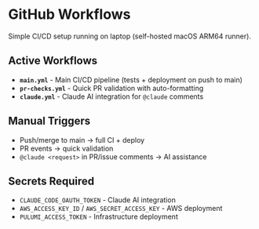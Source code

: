 # GitHub Workflows

Simple CI/CD setup running on laptop (self-hosted macOS ARM64 runner).

## Active Workflows

- **`main.yml`** - Main CI/CD pipeline (tests + deployment on push to main)
- **`pr-checks.yml`** - Quick PR validation with auto-formatting  
- **`claude.yml`** - Claude AI integration for `@claude` comments

## Manual Triggers
- Push/merge to main → full CI + deploy
- PR events → quick validation 
- `@claude <request>` in PR/issue comments → AI assistance

## Secrets Required
- `CLAUDE_CODE_OAUTH_TOKEN` - Claude AI integration
- `AWS_ACCESS_KEY_ID` / `AWS_SECRET_ACCESS_KEY` - AWS deployment
- `PULUMI_ACCESS_TOKEN` - Infrastructure deployment